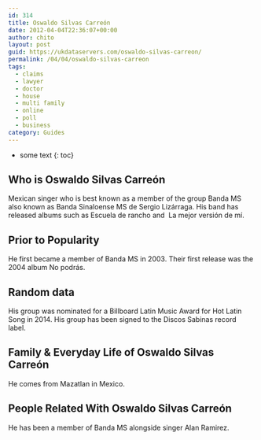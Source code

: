 ```yaml
---
id: 314
title: Oswaldo Silvas Carreón
date: 2012-04-04T22:36:07+00:00
author: chito
layout: post
guid: https://ukdataservers.com/oswaldo-silvas-carreon/
permalink: /04/04/oswaldo-silvas-carreon
tags:
  - claims
  - lawyer
  - doctor
  - house
  - multi family
  - online
  - poll
  - business
category: Guides
---
```


* some text
{: toc}


## Who is  Oswaldo Silvas Carreón
                  
                  
                  
Mexican singer who is best known as a member of the group Banda MS also known as Banda Sinaloense MS de Sergio Lizárraga. His band has released albums such as Escuela de rancho and  La mejor versión de mí. 
                  
                
                
                
## Prior to Popularity 
                  
                  
                  
He first became a member of Banda MS in 2003. Their first release was the 2004 album No podrás. 
                  
                
                
                
## Random data 
                  
                  
                  
His group was nominated for a Billboard Latin Music Award for Hot Latin Song in 2014. His group has been signed to the Discos Sabinas record label. 
                  
                
                
                
## Family & Everyday Life of Oswaldo Silvas Carreón
                  
                  
                  
He comes from Mazatlan in Mexico. 
                  
                
                
                
## People Related With  Oswaldo Silvas Carreón
                  
                  
                  
He has been a member of Banda MS alongside singer Alan Ramirez. 
                  
                
              
            
          
          
          
    
    
  

